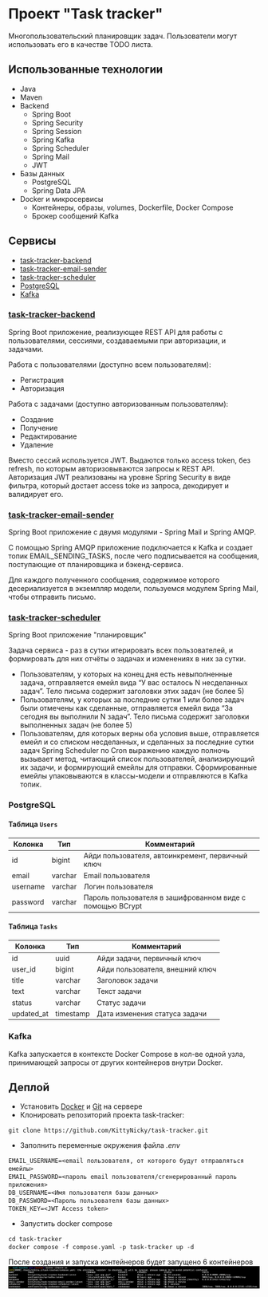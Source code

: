 # Проект "Task tracker"

Многопользовательский планировщик задач. Пользователи могут использовать его в качестве TODO листа.

## Использованные технологии

- Java
- Maven
- Backend
    - Spring Boot
    - Spring Security
    - Spring Session
    - Spring Kafka
    - Spring Scheduler
    - Spring Mail
    - JWT
- Базы данных
    - PostgreSQL
    - Spring Data JPA
- Docker и микросервисы
    - Контейнеры, образы, volumes, Dockerfile, Docker Compose
    - Брокер сообщений Kafka

## Сервисы

- [task-tracker-backend](#task-tracker-backend)
- [task-tracker-email-sender](#task-tracker-email-sender)
- [task-tracker-scheduler](#task-tracker-scheduler)
- [PostgreSQL](#postgresql-база-данных)
- [Kafka](#kafka)

### [task-tracker-backend](https://github.com/KittyNicky/task-tracker-backend)

Spring Boot приложение, реализующее REST API для работы с пользователями, сессиями, создаваемыми при авторизации, и
задачами.

Работа с пользователями (доступно всем пользователям):

- Регистрация
- Авторизация

Работа с задачами (доступно авторизованным пользователям):

- Создание
- Получение
- Редактирование
- Удаление

Вместо сессий используется JWT. Выдаются только access token, без refresh, по которым авторизовываются запросы к REST
API.
Авторизация JWT реализованы на уровне Spring Security в виде фильтра, который достает access toke из запроса, декодирует
и валидирует его.

### [task-tracker-email-sender](https://github.com/KittyNicky/task-tracker-email-sender)

Spring Boot приложение с двумя модулями - Spring Mail и Spring AMQP.

С помощью Spring AMQP приложение подключается к Kafka и создает топик EMAIL_SENDING_TASKS, после чего подписывается на
сообщения, поступающие от планировщика и бэкенд-сервиса.

Для каждого полученного сообщения, содержимое которого десериализуется в экземпляр модели, пользуемся модулем Spring
Mail, чтобы отправить письмо.

### [task-tracker-scheduler](https://github.com/KittyNicky/task-tracker-scheduler)

Spring Boot приложение "планировщик"

Задача сервиса - раз в сутки итерировать всех пользователей, и формировать для них отчёты о задачах и изменениях в них
за сутки.

- Пользователям, у которых на конец дня есть невыполненные задача, отправляется емейл вида “У вас осталось N несделанных
  задач”. Тело письма содержит заголовки этих задач (не более 5)
- Пользователям, у которых за последние сутки 1 или более задач были отмечены как сделанные, отправляется емейл вида “За
  сегодня вы выполнили N задач”. Тело письма содержит заголовки выполненных задач (не более 5)
- Пользователям, для которых верны оба условия выше, отправляется емейл и со списком несделанных, и сделанных за
  последние
  сутки задач
  Spring Scheduler по Cron выражению каждую полночь вызывает метод, читающий список пользователей, анализирующий их
  задачи, и формирующий емейлы для отправки. Сформированные емейлы упаковываются в классы-модели и отправляются в Kafka
  топик.

### PostgreSQL

#### Таблица `Users`

| Колонка  | Тип     | Комментарий                                               |
|----------|---------|-----------------------------------------------------------|
| id       | bigint  | Айди пользователя, автоинкремент, первичный ключ          |
| email    | varchar | Email пользователя                                        |
| username | varchar | Логин пользователя                                        |
| password | varchar | Пароль пользователя в зашифрованном виде с помощью BCrypt |

#### Таблица `Tasks`

| Колонка    | Тип       | Комментарий                     |
|------------|-----------|---------------------------------|
| id         | uuid      | Айди задачи, первичный ключ     |
| user_id    | bigint    | Айди пользователя, внешний ключ |
| title      | varchar   | Заголовок задачи                |
| text       | varchar   | Текст задачи                    |
| status     | varchar   | Статус задачи                   |
| updated_at | timestamp | Дата изменения статуса задачи   |

### Kafka

Kafka запускается в контексте Docker Compose в кол-ве одной узла, принимающей запросы от других контейнеров внутри
Docker.

## Деплой

- Установить [Docker](#https://docs.docker.com/get-docker/) и [Git](#https://git-scm.com/downloads) на сервере
- Клонировать репозиторий проекта task-tracker:

```shell
git clone https://github.com/KittyNicky/task-tracker.git
```

- Заполнить переменные окружения файла _.env_

```properties
EMAIL_USERNAME=<email пользователя, от которого будут отправляться емейлы>
EMAIL_PASSWORD=<пароль email пользователя/сгенерированный пароль приложения>
DB_USERNAME=<Имя пользователя базы данных>
DB_PASSWORD=<Пароль пользователя базы данных>
TOKEN_KEY=<JWT Access token>
```

- Запустить docker compose

```shell
cd task-tracker
docker compose -f compose.yaml -p task-tracker up -d
```
После создания и запуска контейнеров будет запущено 6 контейнеров 
![img.png](img.png)
